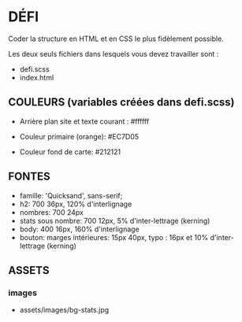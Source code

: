 # DÉFI
Coder la structure en HTML et en CSS le plus fidèlement possible.

Les deux seuls fichiers dans lesquels vous devez travailler sont :
- defi.scss
- index.html

## COULEURS (variables créées dans defi.scss)
- Arrière plan site et texte courant :
  #ffffff

- Couleur primaire (orange):
  #EC7D05

- Couleur fond de carte:
  #212121


## FONTES
- famille: 'Quicksand', sans-serif;
- h2: 700 36px, 120% d'interlignage
- nombres: 700 24px
- stats sous nombre: 700 12px, 5% d'inter-lettrage (kerning)
- body: 400 16px, 160% d'interlignage
- bouton: marges intérieures: 15px 40px, typo : 16px et 10% d'inter-lettrage (kerning)


## ASSETS

### images
- assets/images/bg-stats.jpg